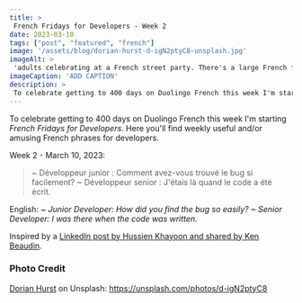 ```yaml
---
title: >
 French Fridays for Developers - Week 2
date: 2023-03-10
tags: ["post", "featured", "french"]
image: '/assets/blog/dorian-hurst-d-igN2ptyC8-unsplash.jpg'
imageAlt: >
 'adults celebrating at a French street party. There's a large French flag waving in a breeze and confetti thrown up and falling down in the air'
imageCaption: 'ADD CAPTION'
description: >
 To celebrate getting to 400 days on Duolingo French this week I'm starting French for Devs Fridays. Here you'll find  useful and/or amusing French phrases for developers. ~ Développeur junior : Comment avez-vous trouvé le bug si facilement? ~ Développeur senior : J'étais là quand le code a été écrit. Read the full post for the translation.
---
```


To celebrate getting to 400 days on Duolingo French this week I'm starting *French Fridays for Developers*. Here you'll find weekly useful and/or amusing French phrases for developers.

Week 2 - March 10, 2023:

>~ Développeur junior : Comment avez-vous trouvé le bug si facilement?
   ~ Développeur senior : J'étais là quand le code a été écrit.

English:  _~ Junior Developer: How did you find the bug so easily?
~ Senior Developer: I was there when the code was written._

Inspired by a [LinkedIn post by Hussien Khayoon and shared by Ken Beaudin](https://www.linkedin.com/posts/activity-7039350777810677762-oLgD?utm_source=share&utm_medium=member_desktop).

### Photo Credit

[Dorian Hurst](https://unsplash.com/@soyd) on Unsplash: https://unsplash.com/photos/d-igN2ptyC8